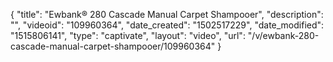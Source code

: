 {
    "title": "Ewbank&reg; 280 Cascade Manual Carpet Shampooer",
    "description": "",
    "videoid": "109960364",
    "date_created": "1502517229",
    "date_modified": "1515806141",
    "type": "captivate",
    "layout": "video",
    "url": "\/v\/ewbank-280-cascade-manual-carpet-shampooer\/109960364"
}